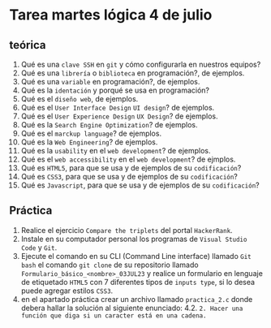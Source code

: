 # Tarea martes lógica 4 de julio

## teórica

1. Qué es una `clave SSH` en `git` y cómo configurarla en nuestros equipos?
2. Qué es una `librería` o `biblioteca` en programación?, de ejemplos.
3. Qué es una `variable` en programación?, de ejemplos.
4. Qué es la `identación` y porqué se usa en programación?
5. Qué es el `diseño web`, de ejemplos.
6. Qué es el `User Interface Design` `UI design`? de ejemplos.
7. Qué es el `User Experience Design` `UX Design`? de ejemplos.
8. Qué es la `Search Engine Optimization`? de ejemplos.
9. Qué es el `marckup language`? de ejemplos.
10. Qué es la `Web Engineering`? de ejemplos.
11. Qué es la `usability` en el `web development`? de ejemplos.
12. Qué es el `web accessibility` en el `web development`? de ejmplos.
13. Qué es `HTML5`, para que se usa y de ejemplos de su `codificación`?
14. Qué es `CSS3`, para que se usa y de ejemplos de su `codificación`?
15. Qué es `Javascript`, para que se usa y de ejemplos de su `codificación`?

## Práctica

1. Realice el ejercicio `Compare the triplets` del portal `HackerRank`.
2. Instale en su computador personal los programas de `Visual Studio Code` y `Git`.
3. Ejecute el comando en su CLI (Command Line interface) llamado `Git bash` el comando `git clone` de su repositorio llamado `Formulario_básico_<nombre>_03JUL23` y realice un formulario en lenguaje de etiquetado `HTML5` con 7 diferentes tipos de `inputs type`, si lo desea puede agregar estilos `CSS3`.
4. en el apartado práctica crear un archivo llamado `practica_2.c` donde debera hallar la solución al siguiente enunciado:
  4.2. `2. Hacer una función que diga si un caracter está en una cadena.`
